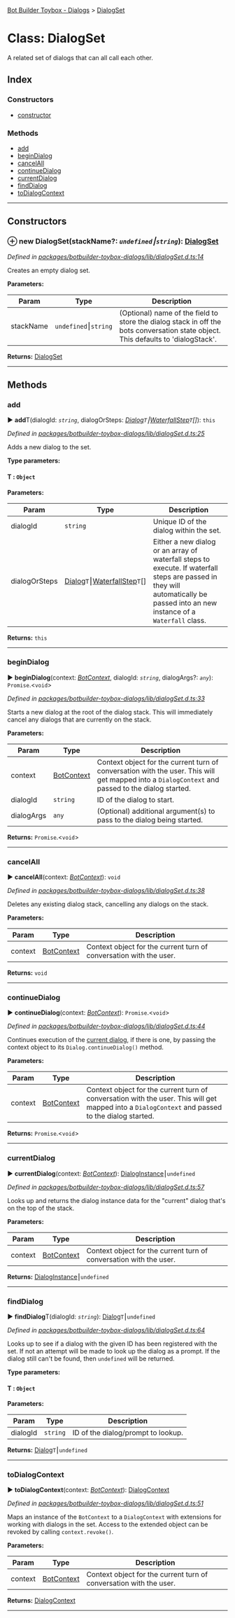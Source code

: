 [Bot Builder Toybox - Dialogs](../README.md) > [DialogSet](../classes/botbuilder_toybox_dialogs.dialogset.md)



# Class: DialogSet


A related set of dialogs that can all call each other.

## Index

### Constructors

* [constructor](botbuilder_toybox_dialogs.dialogset.md#constructor)


### Methods

* [add](botbuilder_toybox_dialogs.dialogset.md#add)
* [beginDialog](botbuilder_toybox_dialogs.dialogset.md#begindialog)
* [cancelAll](botbuilder_toybox_dialogs.dialogset.md#cancelall)
* [continueDialog](botbuilder_toybox_dialogs.dialogset.md#continuedialog)
* [currentDialog](botbuilder_toybox_dialogs.dialogset.md#currentdialog)
* [findDialog](botbuilder_toybox_dialogs.dialogset.md#finddialog)
* [toDialogContext](botbuilder_toybox_dialogs.dialogset.md#todialogcontext)



---
## Constructors
<a id="constructor"></a>


### ⊕ **new DialogSet**(stackName?: *`undefined`⎮`string`*): [DialogSet](botbuilder_toybox_dialogs.dialogset.md)


*Defined in [packages/botbuilder-toybox-dialogs/lib/dialogSet.d.ts:14](https://github.com/Stevenic/botbuilder-toybox/blob/ef10ea3/packages/botbuilder-toybox-dialogs/lib/dialogSet.d.ts#L14)*



Creates an empty dialog set.


**Parameters:**

| Param | Type | Description |
| ------ | ------ | ------ |
| stackName | `undefined`⎮`string`   |  (Optional) name of the field to store the dialog stack in off the bots conversation state object. This defaults to 'dialogStack'. |





**Returns:** [DialogSet](botbuilder_toybox_dialogs.dialogset.md)

---


## Methods
<a id="add"></a>

###  add

► **add**T(dialogId: *`string`*, dialogOrSteps: *[Dialog](../interfaces/botbuilder_toybox_dialogs.dialog.md)`T`⎮[WaterfallStep](../#waterfallstep)`T`[]*): `this`



*Defined in [packages/botbuilder-toybox-dialogs/lib/dialogSet.d.ts:25](https://github.com/Stevenic/botbuilder-toybox/blob/ef10ea3/packages/botbuilder-toybox-dialogs/lib/dialogSet.d.ts#L25)*



Adds a new dialog to the set.


**Type parameters:**

#### T :  `Object`
**Parameters:**

| Param | Type | Description |
| ------ | ------ | ------ |
| dialogId | `string`   |  Unique ID of the dialog within the set. |
| dialogOrSteps | [Dialog](../interfaces/botbuilder_toybox_dialogs.dialog.md)`T`⎮[WaterfallStep](../#waterfallstep)`T`[]   |  Either a new dialog or an array of waterfall steps to execute. If waterfall steps are passed in they will automatically be passed into an new instance of a `Waterfall` class. |





**Returns:** `this`





___

<a id="begindialog"></a>

###  beginDialog

► **beginDialog**(context: *[BotContext]()*, dialogId: *`string`*, dialogArgs?: *`any`*): `Promise`.<`void`>



*Defined in [packages/botbuilder-toybox-dialogs/lib/dialogSet.d.ts:33](https://github.com/Stevenic/botbuilder-toybox/blob/ef10ea3/packages/botbuilder-toybox-dialogs/lib/dialogSet.d.ts#L33)*



Starts a new dialog at the root of the dialog stack. This will immediately cancel any dialogs that are currently on the stack.


**Parameters:**

| Param | Type | Description |
| ------ | ------ | ------ |
| context | [BotContext]()   |  Context object for the current turn of conversation with the user. This will get mapped into a `DialogContext` and passed to the dialog started. |
| dialogId | `string`   |  ID of the dialog to start. |
| dialogArgs | `any`   |  (Optional) additional argument(s) to pass to the dialog being started. |





**Returns:** `Promise`.<`void`>





___

<a id="cancelall"></a>

###  cancelAll

► **cancelAll**(context: *[BotContext]()*): `void`



*Defined in [packages/botbuilder-toybox-dialogs/lib/dialogSet.d.ts:38](https://github.com/Stevenic/botbuilder-toybox/blob/ef10ea3/packages/botbuilder-toybox-dialogs/lib/dialogSet.d.ts#L38)*



Deletes any existing dialog stack, cancelling any dialogs on the stack.


**Parameters:**

| Param | Type | Description |
| ------ | ------ | ------ |
| context | [BotContext]()   |  Context object for the current turn of conversation with the user. |





**Returns:** `void`





___

<a id="continuedialog"></a>

###  continueDialog

► **continueDialog**(context: *[BotContext]()*): `Promise`.<`void`>



*Defined in [packages/botbuilder-toybox-dialogs/lib/dialogSet.d.ts:44](https://github.com/Stevenic/botbuilder-toybox/blob/ef10ea3/packages/botbuilder-toybox-dialogs/lib/dialogSet.d.ts#L44)*



Continues execution of the [current dialog](#currentdialog), if there is one, by passing the context object to its `Dialog.continueDialog()` method.


**Parameters:**

| Param | Type | Description |
| ------ | ------ | ------ |
| context | [BotContext]()   |  Context object for the current turn of conversation with the user. This will get mapped into a `DialogContext` and passed to the dialog started. |





**Returns:** `Promise`.<`void`>





___

<a id="currentdialog"></a>

###  currentDialog

► **currentDialog**(context: *[BotContext]()*): [DialogInstance](../interfaces/botbuilder_toybox_dialogs.dialoginstance.md)⎮`undefined`



*Defined in [packages/botbuilder-toybox-dialogs/lib/dialogSet.d.ts:57](https://github.com/Stevenic/botbuilder-toybox/blob/ef10ea3/packages/botbuilder-toybox-dialogs/lib/dialogSet.d.ts#L57)*



Looks up and returns the dialog instance data for the "current" dialog that's on the top of the stack.


**Parameters:**

| Param | Type | Description |
| ------ | ------ | ------ |
| context | [BotContext]()   |  Context object for the current turn of conversation with the user. |





**Returns:** [DialogInstance](../interfaces/botbuilder_toybox_dialogs.dialoginstance.md)⎮`undefined`





___

<a id="finddialog"></a>

###  findDialog

► **findDialog**T(dialogId: *`string`*): [Dialog](../interfaces/botbuilder_toybox_dialogs.dialog.md)`T`⎮`undefined`



*Defined in [packages/botbuilder-toybox-dialogs/lib/dialogSet.d.ts:64](https://github.com/Stevenic/botbuilder-toybox/blob/ef10ea3/packages/botbuilder-toybox-dialogs/lib/dialogSet.d.ts#L64)*



Looks up to see if a dialog with the given ID has been registered with the set. If not an attempt will be made to look up the dialog as a prompt. If the dialog still can't be found, then `undefined` will be returned.


**Type parameters:**

#### T :  `Object`
**Parameters:**

| Param | Type | Description |
| ------ | ------ | ------ |
| dialogId | `string`   |  ID of the dialog/prompt to lookup. |





**Returns:** [Dialog](../interfaces/botbuilder_toybox_dialogs.dialog.md)`T`⎮`undefined`





___

<a id="todialogcontext"></a>

###  toDialogContext

► **toDialogContext**(context: *[BotContext]()*): [DialogContext](../interfaces/botbuilder_toybox_dialogs.dialogcontext.md)



*Defined in [packages/botbuilder-toybox-dialogs/lib/dialogSet.d.ts:51](https://github.com/Stevenic/botbuilder-toybox/blob/ef10ea3/packages/botbuilder-toybox-dialogs/lib/dialogSet.d.ts#L51)*



Maps an instance of the `BotContext` to a `DialogContext` with extensions for working with dialogs in the set. Access to the extended object can be revoked by calling `context.revoke()`.


**Parameters:**

| Param | Type | Description |
| ------ | ------ | ------ |
| context | [BotContext]()   |  Context object for the current turn of conversation with the user. |





**Returns:** [DialogContext](../interfaces/botbuilder_toybox_dialogs.dialogcontext.md)





___


